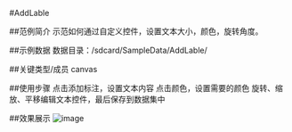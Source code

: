 #AddLable

##范例简介
示范如何通过自定义控件，设置文本大小，颜色，旋转角度。

##示例数据
数据目录：/sdcard/SampleData/AddLable/

##关键类型/成员
canvas

##使用步骤
点击添加标注，设置文本内容
点击颜色，设置需要的颜色
旋转、缩放、平移编辑文本控件，最后保存到数据集中

##效果展示
![image](https://github.com/SuperMap/iMobile-SampleCode/blob/master/AndroidStudioSampleCode/addlabel/Addlabel.gif)
